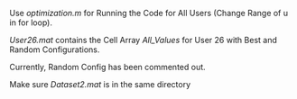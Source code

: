 Use _optimization.m_ for Running the Code for All Users (Change Range of u in for loop).

_User26.mat_ contains the Cell Array _All_Values_ for User 26 with Best and Random Configurations.

Currently, Random Config has been commented out.

Make sure _Dataset2.mat_ is in the same directory
